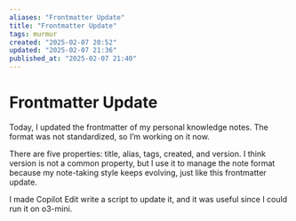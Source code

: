 ```yaml
---
aliases: "Frontmatter Update"
title: "Frontmatter Update"
tags: murmur
created: "2025-02-07 20:52"
updated: "2025-02-07 21:36"
published_at: "2025-02-07 21:40"
---
```

# Frontmatter Update

Today, I updated the frontmatter of my personal knowledge notes. The format was not standardized, so I’m working on it now.

There are five properties: title, alias, tags, created, and version. I think version is not a common property, but I use it to manage the note format because my note-taking style keeps evolving, just like this frontmatter update.

I made Copilot Edit write a script to update it, and it was useful since I could run it on o3-mini.